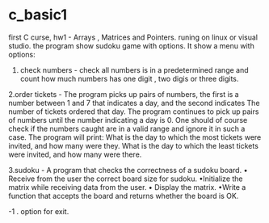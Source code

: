 # c_basic1

first C curse, hw1 - Arrays , Matrices and Pointers.
runing on linux or visual studio.
the program show sudoku game with options.
It show a menu with options:

1. check numbers -
check all numbers is in a predetermined range and count how much numbers has one digit , two digis or three digits.

2.order tickets -
The program picks up pairs of numbers, the first  is a number between 1 and 7 that indicates a day, and the second indicates
The number of tickets ordered that day. The program continues to pick up pairs of numbers until the number indicating a day is 0.
One should of course check if the numbers caught are in a valid range and ignore it in such a case.
The program will print:
What is the day to which the most tickets were invited, and how many were they.
What is the day to which the least tickets were invited, and how many were there.

3.sudoku -
A program that checks the correctness of a sudoku board.
• Receive from the user the correct board size for sudoku.
•Initialize the matrix while receiving data from the user.
• Display the matrix.
•Write a function that accepts the board and returns whether the board is OK.

-1 . option for exit.

